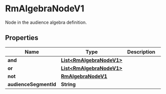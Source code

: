 

# RmAlgebraNodeV1

Node in the audience algebra definition.

## Properties

| Name | Type | Description | Notes |
|------------ | ------------- | ------------- | -------------|
|**and** | [**List&lt;RmAlgebraNodeV1&gt;**](RmAlgebraNodeV1.md) |  |  [optional] |
|**or** | [**List&lt;RmAlgebraNodeV1&gt;**](RmAlgebraNodeV1.md) |  |  [optional] |
|**not** | [**RmAlgebraNodeV1**](RmAlgebraNodeV1.md) |  |  [optional] |
|**audienceSegmentId** | **String** |  |  [optional] |



